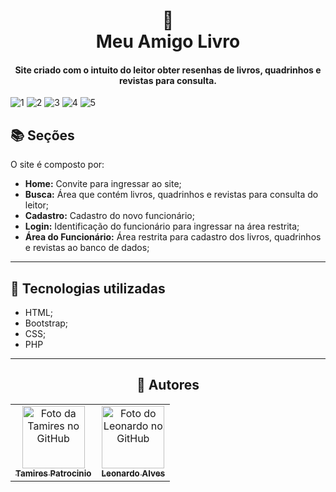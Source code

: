 <h1 align="center">
  📰<br>Meu Amigo Livro
</h1>

<h4 align="center">
  Site criado com o intuito do leitor obter resenhas de livros, quadrinhos e revistas para consulta.
</h4>

![1](https://user-images.githubusercontent.com/73259410/126551106-43854207-e74e-446c-956d-44fc80ae21a9.png)
![2](https://user-images.githubusercontent.com/73259410/126551242-76e9d95e-fa11-4d0e-8d37-40f2f2e81b0e.png)
![3](https://user-images.githubusercontent.com/73259410/126551281-80e63787-7cf6-41f4-bd8a-491bb90be998.png)
![4](https://user-images.githubusercontent.com/73259410/126551302-9b8eca4b-1d53-4dd5-bb76-5d8b8f15f02b.png)
![5](https://user-images.githubusercontent.com/73259410/126551731-18a0f688-9f0e-44d6-83bc-cdff59b3c0eb.png)


 
<div  align="left">
 
## 📚 Seções
O site é composto por:

- **Home:** Convite para ingressar ao site;
- **Busca:** Área que contém livros, quadrinhos e revistas para consulta do leitor;
- **Cadastro:** Cadastro do novo funcionário;
- **Login:** Identificação do funcionário para ingressar na área restrita;
- **Área do Funcionário:** Área restrita para cadastro dos livros, quadrinhos e revistas ao banco de dados;

---

## 💼 Tecnologias utilizadas

- HTML;
- Bootstrap;
- CSS;
- PHP

---
 
</div> 
 
<div  align="center">
  
## 🚀 Autores<br>
<table>
  <tr>
    <td align="center">
      <a href="https://github.com/tamirespatrocinio">
        <img src="https://avatars.githubusercontent.com/u/73259410?v=4" width="100px;" alt="Foto da Tamires no GitHub"/><br>
        <sub>
          <b>Tamires Patrocinio</b>
        </sub>
      </a><br>
    </td>
    <td align="center">
      <a href="https://github.com/leobico">
        <img src="https://avatars.githubusercontent.com/u/78911425?v=4" width="100px;" alt="Foto do Leonardo no GitHub"/><br>
        <sub>
          <b>Leonardo Alves</b>
        </sub>
      </a><br>
    </td>
  </tr>
</table>
</div>
